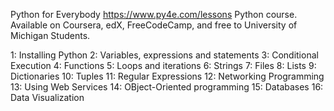Python for Everybody
https://www.py4e.com/lessons
Python course. Available on Coursera, edX, FreeCodeCamp, and free to University of Michigan Students.

1: Installing Python
2: Variables, expressions and statements
3: Conditional Execution
4: Functions
5: Loops and iterations
6: Strings
7: Files
8: Lists
9: Dictionaries
10: Tuples
11: Regular Expressions
12: Networking Programming
13: Using Web Services
14: OBject-Oriented programming
15: Databases
16: Data Visualization

